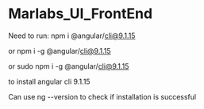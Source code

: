 # Marlabs_UI_FrontEnd

Need to run:
npm i @angular/cli@9.1.15

or
npm i -g @angular/cli@9.1.15

or
sudo npm i -g @angular/cli@9.1.15

to install angular cli 9.1.15

Can use 
ng --version
to check if installation is successful
